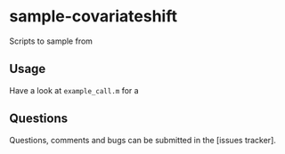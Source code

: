# sample-covariateshift

Scripts to sample from 

## Usage

Have a look at `example_call.m` for a 

## Questions
Questions, comments and bugs can be submitted in the [issues tracker].

